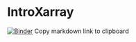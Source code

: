 # IntroXarray

[![Binder](https://binder.pangeo.io/badge_logo.svg)](https://binder.pangeo.io/v2/gh/ppoem/IntroXarray/master)
Copy markdown link to clipboard
